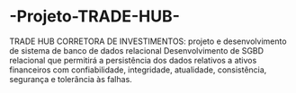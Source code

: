 # -Projeto-TRADE-HUB-
TRADE HUB CORRETORA DE INVESTIMENTOS: projeto e desenvolvimento de sistema de banco de dados relacional
Desenvolvimento de SGBD relacional que permitirá a persistência dos dados relativos a ativos financeiros com confiabilidade, integridade, atualidade, consistência, segurança e tolerância às falhas. 
